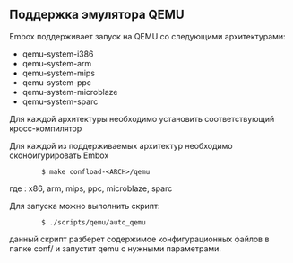 ## Поддержка эмулятора QEMU

Embox поддерживает запуск на QEMU со следующими архитектурами:

* qemu-system-i386
* qemu-system-arm
* qemu-system-mips
* qemu-system-ppc
* qemu-system-microblaze
* qemu-system-sparc

Для каждой архитектуры необходимо установить соответствующий кросс-компилятор

Для каждой из поддерживаемых архитектур необходимо сконфигурировать Embox

```
        $ make confload-<ARCH>/qemu
```
где <ARCH>: x86, arm, mips, ppc, microblaze, sparc

Для запуска можно выполнить скрипт:
```
        $ ./scripts/qemu/auto_qemu
```
данный скрипт разберет содержимое конфигурационных файлов в папке conf/ и запустит qemu c нужными параметрами.


